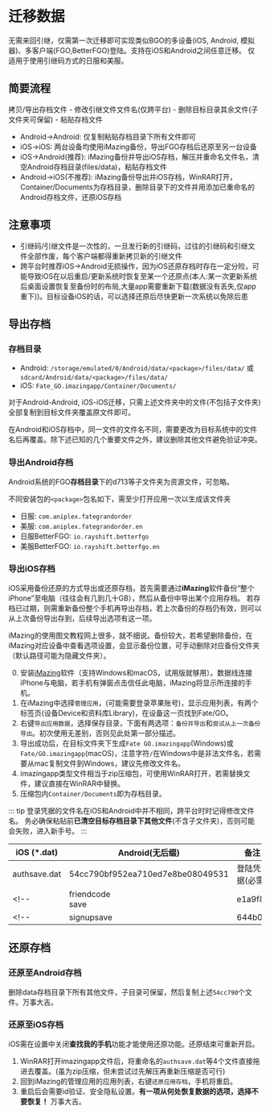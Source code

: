 # 迁移数据

无需来回引继，仅需第一次迁移即可实现类似BGO的多设备(iOS, Android, 模拟器)、多客户端(FGO,BetterFGO)登陆。支持在iOS和Android之间任意迁移。
仅适用于使用引继码方式的日服和美服。

## 简要流程

拷贝/导出存档文件 - 修改引继文件文件名(仅跨平台) - 删除目标目录其余文件(子文件夹可保留) - 粘贴存档文件

- Android->Android: 仅复制粘贴存档目录下所有文件即可
- iOS->iOS: 两台设备均使用iMazing备份，导出FGO存档后还原至另一台设备
- iOS->Android(推荐): iMazing备份并导出iOS存档，解压并重命名文件名，清空Android存档目录(files/data)，粘贴存档文件
- Android->iOS(不推荐): iMazing备份导出并iOS存档，WinRAR打开，Container/Documents为存档目录，删除目录下的文件并用添加已重命名的Android存档文件，还原iOS存档

## 注意事项

- 引继码/引继文件是一次性的，一旦发行新的引继码，过往的引继码和引继文件全部作废，每个客户端都得重新拷贝新的引继文件
- 跨平台时推荐iOS->Android无损操作，因为iOS还原存档时存在一定分险，可能导致iOS在以后重启/更新系统时恢复至某一个还原点(本人:某一次更新系统后桌面设置恢复至备份时的布局,大量app需要重新下载(数据没有丢失,仅app重下))。目标设备iOS的话，可以选择还原后尽快更新一次系统以免除后患


## 导出存档

### 存档目录

- Android: `/storage/emulated/0/Android/data/<package>/files/data/` 或 `sdcard/Android/data/<package>/files/data/`
- iOS: `Fate_GO.imazingapp/Container/Documents/`

对于Android-Android, iOS-iOS迁移，只需上述文件夹中的文件(不包括子文件夹)全部复制到目标文件夹覆盖原文件即可。

在Android和iOS存档中，同一文件的文件名不同，需要更改为目标系统中的文件名后再覆盖。除下述已知的几个重要文件之外，建议删除其他文件避免验证冲突。

### 导出Android存档

Android系统的FGO**存档目录**下的d713等子文件夹为资源文件，可忽略。


不同安装包的`<package>`包名如下，需至少打开应用一次以生成该文件夹
- 日服: `com.aniplex.fategrandorder`
- 美服: `com.aniplex.fategrandorder.en`
- 日服BetterFGO: `io.rayshift.betterfgo`
- 美服BetterFGO: `io.rayshift.betterfgo.en`

### 导出iOS存档

iOS采用备份还原的方式导出或还原存档，首先需要通过**iMazing**软件备份“整个iPhone”至电脑（往往会有几到几十GB），然后从备份中导出某个应用存档。
若存档已过期，则需重新备份整个手机再导出存档，若上次备份的存档仍有效，则可以从上次备份导出存到，后续导出选项有这一项。

iMazing的使用图文教程网上很多，就不细说。备份较大，若希望删除备份，在iMazing对应设备中查看选项设置，会显示备份位置，可手动删除对应备份文件夹（默认路径可能为隐藏文件夹）。

0. 安装[iMazing](https://imazing.com/zh)软件（支持Windows和macOS，试用版就够用）。数据线连接iPhone与电脑，若手机有弹窗点击信任此电脑，iMazing将显示所连接的手机。
1. 在iMazing中选择`管理应用`，(可能需要登录苹果账号)，显示应用列表，有两个标签页(设备Device和资料库Library)，在设备这一页找到Fate/GO。
2. 右键`导出应用数据`，选择保存目录，下面有两选项：`备份并导出`和`尝试从上一次备份导出`。初次使用无差别，否则见此处第一部分描述。
3. 导出成功后，在目标文件夹下生成`Fate GO.imazingapp`(Windows)或`Fate/GO.imazingapp`(macOS)，注意字符`/`在Windows中是非法文件名，若需要从mac复制文件到Windows，建议先修改文件名。
4. imazingapp类型文件相当于zip压缩包，可使用WinRAR打开，若需替换文件，建议直接在WinRAR中替换。
5. 压缩包内`Container/Documents`即为存档目录。

::: tip
登录凭据的文件名在iOS和Android中并不相同，跨平台时时记得修改文件名。
务必确保粘贴前**已清空目标存档目录下其他文件**(不含子文件夹)，否则可能会失败，进入新手号。
:::

| iOS (*.dat)    | Android(无后缀)    | 备注          |
| -------------- | ----------------- | ------------ |
| authsave.dat   | 54cc790bf952ea710ed7e8be08049531   | 登陆凭据(必需)  |
<!-- | friendcode<br>save | e1a9f8 | 用户id        | -->
<!-- | signupsave     | 644b05     | 用户名？       | -->

<!-- > 在iOS中可能同时存在`authsave.dat`和`authsave2.dat`两个文件，内容一样，删除2或复制一份即可 -->

## 还原存档

### 还原至Android存档

删除data存档目录下所有其他文件，子目录可保留，然后复制上述`54cc790`个文件。万事大吉。

### 还原至iOS存档

iOS需在设置中关闭**查找我的手机**功能才能使用还原功能。还原结束可重新开启。

1. WinRAR打开imazingapp文件后，将重命名的`authsave.dat`等4个文件直接拖进去覆盖。(虽为zip压缩，但未尝试过先解压再重新压缩是否可行)
2. 回到iMazing的管理应用的应用列表，右键`还原应用存档`，手机将重启。
3. 重启后会需要id验证、安全隐私设置。**有一项从何处恢复数据的选项，选择不要恢复！** 万事大吉。
